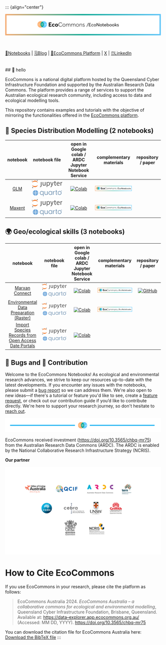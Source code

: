 ::: {align="center"}
<p><a align="center" href="" target="_blank"> <img src="https://github.com/EcoCommons-Australia-2024-2026/notebooks/raw/main/assets/notebooks_banner_withframe.png" alt="Banner" width="850"/> </a></p>

<br>

[📔Notebooks](https://github.com/EcoCommons-Australia-2024-2026/notebooks) \| [🗒️Blog](https://ecocommons-australia-2024-2026.github.io/ec-notebook_site) \| [🌿EcoCommons Platform](https://www.ecocommons.org.au) \| [X](https://twitter.com/EcoCommonsAus) \| [⏰LinkedIn](https://www.linkedin.com/company/ecocommons-australia/posts/?feedView=all)

<br> \## 🐢 hello

EcoCommons is a national digital platform hosted by the Queensland Cyber Infrastructure Foundation and supported by the Australian Research Data Commons. The platform provides a range of services to support the Australian ecological research community, including access to data and ecological modelling tools.

This repository contains examples and tutorials with the objective of mirroring the functionalities offered in the [EcoCommons platform](https://www.ecocommons.org.au/).

<!--- AUTOGENERATED-NOTEBOOKS-TABLE -->

<!---
   WARNING: DO NOT EDIT THIS TABLE MANUALLY. IT IS AUTOMATICALLY GENERATED.
   HEAD OVER TO CONTRIBUTING.MD FOR MORE DETAILS ON HOW TO MAKE CHANGES PROPERLY.
-->

## 🐨 Species Distribution Modelling (2 notebooks)

| **notebook** | **notebook file** | **open in Google colab / ARDC Jupyter Notebook Service** | **complementary materials** | **repository / paper** |
|:--:|:--:|:--:|:--:|:--:|
| [GLM](https://github.com/EcoCommons-Australia-2024-2026/notebooks/blob/main/notebooks/EC_GLM.ipynb) | [![ipynb](https://github.com/EcoCommons-Australia-2024-2026/notebooks/raw/main/assets/jupyter_notebook.png)](https://github.com/EcoCommons-Australia-2024-2026/notebooks/blob/main/notebooks/EC_GLM.ipynb)<br>[![qmd](https://github.com/EcoCommons-Australia-2024-2026/notebooks/raw/main/assets/quartomd.png)](https://github.com/EcoCommons-Australia-2024-2026/notebooks/blob/main/notebooks/EC_GLM.qmd) | [![Colab](https://colab.research.google.com/assets/colab-badge.svg)](https://colab.research.google.com/github/EcoCommons-Australia-2024-2026/notebooks/blob/main/notebooks/EC_GLM.ipynb) | [![EcoNotebooks Blog](https://github.com/EcoCommons-Australia-2024-2026/notebooks/raw/main/assets/notebook_icon.png)](https://ecocommons-australia-2024-2026.github.io/notebook-blog/models/EC_GLM.html) |  |
| [Maxent](https://github.com/EcoCommons-Australia-2024-2026/notebooks/blob/main/notebooks/) | [![ipynb](https://github.com/EcoCommons-Australia-2024-2026/notebooks/raw/main/assets/jupyter_notebook.png)](https://github.com/EcoCommons-Australia-2024-2026/notebooks/blob/main/notebooks/)<br>[![qmd](https://github.com/EcoCommons-Australia-2024-2026/notebooks/raw/main/assets/quartomd.png)](https://github.com/EcoCommons-Australia-2024-2026/notebooks/blob/main/notebooks/.qmd) | [![Colab](https://colab.research.google.com/assets/colab-badge.svg)](https://colab.research.google.com/github/EcoCommons-Australia-2024-2026/notebooks/blob/main/notebooks/) | [![EcoNotebooks Blog](https://github.com/EcoCommons-Australia-2024-2026/notebooks/raw/main/assets/notebook_icon.png)](https://ecocommons-australia-2024-2026.github.io/ec-notebook_site/maxent.qmd) |  |

## 🌍 Geo/ecological skills (3 notebooks)

| **notebook** | **notebook file** | **open in Google colab / ARDC Jupyter Notebook Service** | **complementary materials** | **repository / paper** |
|:--:|:--:|:--:|:--:|:--:|
| [Marxan Connect](https://github.com/EcoCommons-Australia-2024-2026/notebooks/blob/main/notebooks/) | [![ipynb](https://github.com/EcoCommons-Australia-2024-2026/notebooks/raw/main/assets/jupyter_notebook.png)](https://github.com/EcoCommons-Australia-2024-2026/notebooks/blob/main/notebooks/)<br>[![qmd](https://github.com/EcoCommons-Australia-2024-2026/notebooks/raw/main/assets/quartomd.png)](https://github.com/EcoCommons-Australia-2024-2026/notebooks/blob/main/notebooks/.qmd) | [![Colab](https://colab.research.google.com/assets/colab-badge.svg)](https://colab.research.google.com/github/EcoCommons-Australia-2024-2026/notebooks/blob/main/notebooks/) | [![EcoNotebooks Blog](https://github.com/EcoCommons-Australia-2024-2026/notebooks/raw/main/assets/notebook_icon.png)](https://ecocommons-australia-2024-2026.github.io/notebook-blog/sp/ecocommons-marxan-integration-poc.html) | [![GitHub](https://badges.aleen42.com/src/github.svg)](https://github.com/EcoCommons-Australia-2024-2026/ecocommons-marxan-integration-poc.git) |
| [Environmental Data Preparation (Raster)](https://github.com/EcoCommons-Australia-2024-2026/notebooks/blob/main/notebooks/raster_preparation.ipynb) | [![ipynb](https://github.com/EcoCommons-Australia-2024-2026/notebooks/raw/main/assets/jupyter_notebook.png)](https://github.com/EcoCommons-Australia-2024-2026/notebooks/blob/main/notebooks/raster_preparation.ipynb)<br>[![qmd](https://github.com/EcoCommons-Australia-2024-2026/notebooks/raw/main/assets/quartomd.png)](https://github.com/EcoCommons-Australia-2024-2026/notebooks/blob/main/notebooks/raster_preparation.qmd) | [![Colab](https://colab.research.google.com/assets/colab-badge.svg)](https://colab.research.google.com/github/EcoCommons-Australia-2024-2026/notebooks/blob/main/notebooks/raster_preparation.ipynb) | [![EcoNotebooks Blog](https://github.com/EcoCommons-Australia-2024-2026/notebooks/raw/main/assets/notebook_icon.png)](https://ecocommons-australia-2024-2026.github.io/notebook-blog/sdms/raster_preparation.html) |  |
| [Import Species Records from Open Access Date Portals](https://github.com/EcoCommons-Australia-2024-2026/notebooks/blob/main/notebooks/Import_species_data.ipynb) | [![ipynb](https://github.com/EcoCommons-Australia-2024-2026/notebooks/raw/main/assets/jupyter_notebook.png)](https://github.com/EcoCommons-Australia-2024-2026/notebooks/blob/main/notebooks/Import_species_data.ipynb)<br>[![qmd](https://github.com/EcoCommons-Australia-2024-2026/notebooks/raw/main/assets/quartomd.png)](https://github.com/EcoCommons-Australia-2024-2026/notebooks/blob/main/notebooks/Import_species_data.qmd) | [![Colab](https://colab.research.google.com/assets/colab-badge.svg)](https://colab.research.google.com/github/EcoCommons-Australia-2024-2026/notebooks/blob/main/notebooks/Import_species_data.ipynb) |  |  |

<!--- AUTOGENERATED-NOTEBOOKS-TABLE -->

## 🐛 Bugs and 🫡 Contribution

Welcome to the EcoCommons Notebooks! As ecological and environmental research advances, we strive to keep our resources up-to-date with the latest developments. If you encounter any issues with the notebooks, please submit a [bug report](https://github.com/EcoCommons-Australia-2024-2026/notebooks/issues/new?assignees=&labels=bug%2Ctriage&template=bug-report.yml) so we can address them. We're also open to new ideas—if there's a tutorial or feature you'd like to see, create a [feature request](https://github.com/EcoCommons-Australia-2024-2026/notebooks/issues/new?assignees=&labels=enhancement&template=feature-request.yml), or check out our contribution guide if you’d like to contribute directly. We're here to support your research journey, so don't hesitate to [reach out](https://github.com/EcoCommons-Australia-2024-2026/notebooks/discussions).

![](https://raw.githubusercontent.com/EcoCommons-Australia-2024-2026/ec-notebook_site/main/images/EC_section_break.png)

EcoCommons received investment (<https://doi.org/10.3565/chbq-mr75>) from the Australian Research Data Commons (ARDC). The ARDC is enabled by the National Collaborative Research Infrastructure Strategy (NCRIS).

**Our partner**

![](https://raw.githubusercontent.com/EcoCommons-Australia-2024-2026/ec-notebook_site/main/images/partners_logos.png)

# **How to Cite EcoCommons**

If you use EcoCommons in your research, please cite the platform as follows:

> EcoCommons Australia 2024. *EcoCommons Australia – a collaborative commons for ecological and environmental modelling*, Queensland Cyber Infrastructure Foundation, Brisbane, Queensland. Available at: <https://data–explorer.app.ecocommons.org.au/> (Accessed: MM DD, YYYY). <https://doi.org/10.3565/chbq-mr75>

You can download the citation file for EcoCommons Australia here: [Download the BibTeX file](reference.bib)
:::
